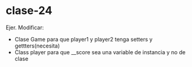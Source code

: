 # clase-24

Ejer. Modificar:

* Clase Game para que player1 y player2 tenga setters y gettters(necesita)
* Class player para que __score sea una variable de instancia y no de clase